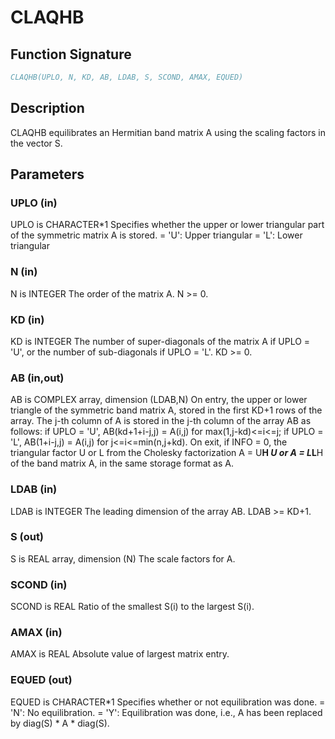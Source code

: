 # CLAQHB

## Function Signature

```fortran
CLAQHB(UPLO, N, KD, AB, LDAB, S, SCOND, AMAX, EQUED)
```

## Description


 CLAQHB equilibrates an Hermitian band matrix A using the scaling
 factors in the vector S.

## Parameters

### UPLO (in)

UPLO is CHARACTER*1 Specifies whether the upper or lower triangular part of the symmetric matrix A is stored. = 'U': Upper triangular = 'L': Lower triangular

### N (in)

N is INTEGER The order of the matrix A. N >= 0.

### KD (in)

KD is INTEGER The number of super-diagonals of the matrix A if UPLO = 'U', or the number of sub-diagonals if UPLO = 'L'. KD >= 0.

### AB (in,out)

AB is COMPLEX array, dimension (LDAB,N) On entry, the upper or lower triangle of the symmetric band matrix A, stored in the first KD+1 rows of the array. The j-th column of A is stored in the j-th column of the array AB as follows: if UPLO = 'U', AB(kd+1+i-j,j) = A(i,j) for max(1,j-kd)<=i<=j; if UPLO = 'L', AB(1+i-j,j) = A(i,j) for j<=i<=min(n,j+kd). On exit, if INFO = 0, the triangular factor U or L from the Cholesky factorization A = U**H *U or A = L*L**H of the band matrix A, in the same storage format as A.

### LDAB (in)

LDAB is INTEGER The leading dimension of the array AB. LDAB >= KD+1.

### S (out)

S is REAL array, dimension (N) The scale factors for A.

### SCOND (in)

SCOND is REAL Ratio of the smallest S(i) to the largest S(i).

### AMAX (in)

AMAX is REAL Absolute value of largest matrix entry.

### EQUED (out)

EQUED is CHARACTER*1 Specifies whether or not equilibration was done. = 'N': No equilibration. = 'Y': Equilibration was done, i.e., A has been replaced by diag(S) * A * diag(S).


